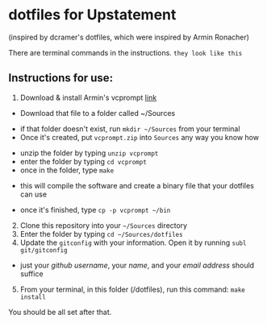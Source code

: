 # dotfiles for Upstatement

(inspired by dcramer's dotfiles, which were inspired by Armin Ronacher)

There are terminal commands in the instructions. `they look like this`

## Instructions for use:

1. Download & install Armin's vcprompt [link](https://github.com/Upstatement/Upstatement/blob/master/vcprompt.zip)
 * Download that file to a folder called ~/Sources
  - if that folder doesn't exist, run `mkdir ~/Sources` from your terminal
  - Once it's created, put `vcprompt.zip` into `Sources` any way you know how
 * unzip the folder by typing `unzip vcprompt`
 * enter the folder by typing `cd vcprompt`
 * once in the folder, type `make`
  - this will compile the software and create a binary file that your dotfiles can use
 * once it's finished, type `cp -p vcprompt ~/bin`
2. Clone this repository into your `~/Sources` directory
3. Enter the folder by typing `cd ~/Sources/dotfiles`
4. Update the `gitconfig` with your information. Open it by running `subl git/gitconfig`
 * just your *github username*, your *name*, and your *email address* should suffice
5. From your terminal, in this folder (/dotfiles), run this command: `make install`

You should be all set after that.
